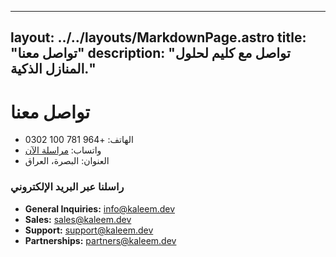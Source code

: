 
---
layout: ../../layouts/MarkdownPage.astro
title: "تواصل معنا"
description: "تواصل مع كليم لحلول المنازل الذكية."
---


# تواصل معنا

- الهاتف: +964 781 100 0302  
- واتساب: [مراسلة الآن](https://wa.me/9647811000302)  
- العنوان: البصرة، العراق

### راسلنا عبر البريد الإلكتروني

- **General Inquiries:** info@kaleem.dev  
- **Sales:** sales@kaleem.dev  
- **Support:** support@kaleem.dev  
- **Partnerships:** partners@kaleem.dev
